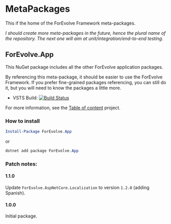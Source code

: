 # MetaPackages

This if the home of the ForEvolve Framework meta-packages.

_I should create more meta-packages in the future, hence the plural name of the repository. The next one will aim at unit/integration/end-to-end testing._

## ForEvolve.App

This NuGet package includes all the other ForEvolve application packages.

By referencing this meta-package, it should be easier to use the ForEvolve Framework.
If you prefer fine-grained packages referencing, you can still do it, but you will need to know the packages a little more.

-   VSTS Build: [![Build Status](https://forevolve.visualstudio.com/ForEvolve-Framework/_apis/build/status/ForEvolve.App)](https://forevolve.visualstudio.com/ForEvolve-Framework/_build/latest?definitionId=34)

For more information, see the [Table of content](https://github.com/ForEvolve/Toc) project.

### How to install

```powershell
Install-Package ForEvolve.App
```

or

```powershell
dotnet add package ForEvolve.App
```

### Patch notes:

#### 1.1.0
Update `ForEvolve.AspNetCore.Localization` to version `1.2.0` (adding Spanish).

#### 1.0.0
Initial package.
